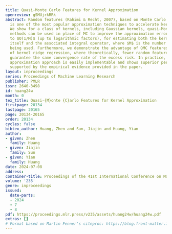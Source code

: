 ```yaml
---
title: Quasi-Monte Carlo Features for Kernel Approximation
openreview: gSMUjrkRRk
abstract: Random features (Rahimi & Recht, 2007), based on Monte Carlo (MC) method,
  is one of the most popular approximation techniques to accelerate kernel methods.
  We show for a class of kernels, including Gaussian kernels, quasi-Monte Carlo (QMC)
  methods can be used in place of MC to improve the approximation error from $O_P(1/\sqrt{M})$
  to $O(1/M)$ (up to logarithmic factors), for estimating both the kernel function
  itself and the associated integral operator, where $M$ is the number of features
  being used. Furthermore, we demonstrate the advantage of QMC features in the case
  of kernel ridge regression, where theoretically, fewer random features suffice to
  guarantee the same convergence rate of the excess risk. In practice, the QMC kernel
  approximation approach is easily implementable and shows superior performance, as
  supported by the empirical evidence provided in the paper.
layout: inproceedings
series: Proceedings of Machine Learning Research
publisher: PMLR
issn: 2640-3498
id: huang24w
month: 0
tex_title: Quasi-{M}onte {C}arlo Features for Kernel Approximation
firstpage: 20134
lastpage: 20165
page: 20134-20165
order: 20134
cycles: false
bibtex_author: Huang, Zhen and Sun, Jiajin and Huang, Yian
author:
- given: Zhen
  family: Huang
- given: Jiajin
  family: Sun
- given: Yian
  family: Huang
date: 2024-07-08
address:
container-title: Proceedings of the 41st International Conference on Machine Learning
volume: '235'
genre: inproceedings
issued:
  date-parts:
  - 2024
  - 7
  - 8
pdf: https://proceedings.mlr.press/v235/assets/huang24w/huang24w.pdf
extras: []
# Format based on Martin Fenner's citeproc: https://blog.front-matter.io/posts/citeproc-yaml-for-bibliographies/
---
```

